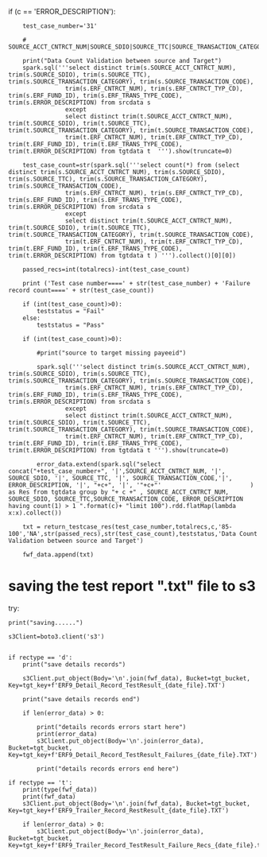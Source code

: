  if (c == 'ERROR_DESCRIPTION'):
        
        test_case_number='31'
        
        # SOURCE_ACCT_CNTRCT_NUM|SOURCE_SDIO|SOURCE_TTC|SOURCE_TRANSACTION_CATEGORY|SOURCE_TRANSACTION_CODE|ERF_CNTRCT_NUM|ERF_CNTRCT_TYP_CD|ERF_FUND_ID|ERF_TRANS_TYPE_CODE|ERROR_DESCRIPTION
        
        print("Data Count Validation between source and Target")
        spark.sql('''select distinct trim(s.SOURCE_ACCT_CNTRCT_NUM), trim(s.SOURCE_SDIO), trim(s.SOURCE_TTC), trim(s.SOURCE_TRANSACTION_CATEGORY), trim(s.SOURCE_TRANSACTION_CODE),
                    trim(s.ERF_CNTRCT_NUM), trim(s.ERF_CNTRCT_TYP_CD), trim(s.ERF_FUND_ID), trim(s.ERF_TRANS_TYPE_CODE), trim(s.ERROR_DESCRIPTION) from srcdata s
                    except
                    select distinct trim(t.SOURCE_ACCT_CNTRCT_NUM), trim(t.SOURCE_SDIO), trim(t.SOURCE_TTC), trim(t.SOURCE_TRANSACTION_CATEGORY), trim(t.SOURCE_TRANSACTION_CODE),
                    trim(t.ERF_CNTRCT_NUM), trim(t.ERF_CNTRCT_TYP_CD), trim(t.ERF_FUND_ID), trim(t.ERF_TRANS_TYPE_CODE), trim(t.ERROR_DESCRIPTION) from tgtdata t  ''').show(truncate=0)
        
        test_case_count=str(spark.sql('''select count(*) from (select distinct trim(s.SOURCE_ACCT_CNTRCT_NUM), trim(s.SOURCE_SDIO), trim(s.SOURCE_TTC), trim(s.SOURCE_TRANSACTION_CATEGORY), trim(s.SOURCE_TRANSACTION_CODE),
                    trim(s.ERF_CNTRCT_NUM), trim(s.ERF_CNTRCT_TYP_CD), trim(s.ERF_FUND_ID), trim(s.ERF_TRANS_TYPE_CODE), trim(s.ERROR_DESCRIPTION) from srcdata s
                    except
                    select distinct trim(t.SOURCE_ACCT_CNTRCT_NUM), trim(t.SOURCE_SDIO), trim(t.SOURCE_TTC), trim(t.SOURCE_TRANSACTION_CATEGORY), trim(t.SOURCE_TRANSACTION_CODE),
                    trim(t.ERF_CNTRCT_NUM), trim(t.ERF_CNTRCT_TYP_CD), trim(t.ERF_FUND_ID), trim(t.ERF_TRANS_TYPE_CODE), trim(t.ERROR_DESCRIPTION) from tgtdata t ) ''').collect()[0][0])
        
        passed_recs=int(totalrecs)-int(test_case_count)
        
        print ('Test case number====' + str(test_case_number) + 'Failure record count====' + str(test_case_count))
        
        if (int(test_case_count)>0):
            teststatus = "Fail"
        else:
            teststatus = "Pass"
        
        if (int(test_case_count)>0):
            
            #print("source to target missing payeeid")
            
            spark.sql('''select distinct trim(s.SOURCE_ACCT_CNTRCT_NUM), trim(s.SOURCE_SDIO), trim(s.SOURCE_TTC), trim(s.SOURCE_TRANSACTION_CATEGORY), trim(s.SOURCE_TRANSACTION_CODE),
                    trim(s.ERF_CNTRCT_NUM), trim(s.ERF_CNTRCT_TYP_CD), trim(s.ERF_FUND_ID), trim(s.ERF_TRANS_TYPE_CODE), trim(s.ERROR_DESCRIPTION) from srcdata s
                    except
                    select distinct trim(t.SOURCE_ACCT_CNTRCT_NUM), trim(t.SOURCE_SDIO), trim(t.SOURCE_TTC), trim(t.SOURCE_TRANSACTION_CATEGORY), trim(t.SOURCE_TRANSACTION_CODE),
                    trim(t.ERF_CNTRCT_NUM), trim(t.ERF_CNTRCT_TYP_CD), trim(t.ERF_FUND_ID), trim(t.ERF_TRANS_TYPE_CODE), trim(t.ERROR_DESCRIPTION) from tgtdata t ''').show(truncate=0)
                    
            error_data.extend(spark.sql("select concat("+test_case_number+", '|',SOURCE_ACCT_CNTRCT_NUM, '|', SOURCE_SDIO, '|', SOURCE_TTC, '|', SOURCE_TRANSACTION_CODE,'|', ERROR_DESCRIPTION, '|', "+c+", '|', '"+c+"'                         ) as Res from tgtdata group by "+ c +" , SOURCE_ACCT_CNTRCT_NUM, SOURCE_SDIO, SOURCE_TTC,SOURCE_TRANSACTION_CODE, ERROR_DESCRIPTION having count(1) > 1 ".format(c)+ "limit 100").rdd.flatMap(lambda x:x).collect())
                
        txt = return_testcase_res(test_case_number,totalrecs,c,'85-100','NA',str(passed_recs),str(test_case_count),teststatus,'Data Count Validation between source and Target')
        
        fwf_data.append(txt)
        

# saving the test report ".txt" file to s3
try:
    
    print("saving......")        
    
    s3Client=boto3.client('s3')


    if rectype == 'd':
        print("save details records")
        
        s3Client.put_object(Body='\n'.join(fwf_data), Bucket=tgt_bucket, Key=tgt_key+f'ERF9_Detail_Record_TestResult_{date_file}.TXT')
        
        print("save details records end")
        
        if len(error_data) > 0:
            
            print("details records errors start here")
            print(error_data)
            s3Client.put_object(Body='\n'.join(error_data), Bucket=tgt_bucket, Key=tgt_key+f'ERF9_Detail_Record_TestResult_Failures_{date_file}.TXT')
        
            print("details records errors end here")
            
    if rectype == 't':
        print(type(fwf_data))
        print(fwf_data)
        s3Client.put_object(Body='\n'.join(fwf_data), Bucket=tgt_bucket, Key=tgt_key+f'ERF9_Trailer_Record_RestResult_{date_file}.TXT')
        
        if len(error_data) > 0:
            s3Client.put_object(Body='\n'.join(error_data), Bucket=tgt_bucket, Key=tgt_key+f'ERF9_Trailer_Record_TestResult_Failure_Recs_{date_file}.txt')
        

        
